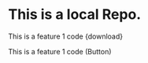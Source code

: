 # This is a local Repo.
<p>This is a feature 1 code {download} </p>
<p>This is a feature 1 code (Button)</p>
